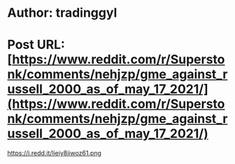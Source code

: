 # Author: tradinggyl
# Post URL: [https://www.reddit.com/r/Superstonk/comments/nehjzp/gme_against_russell_2000_as_of_may_17_2021/](https://www.reddit.com/r/Superstonk/comments/nehjzp/gme_against_russell_2000_as_of_may_17_2021/)


https://i.redd.it/lieiy8iiwoz61.png